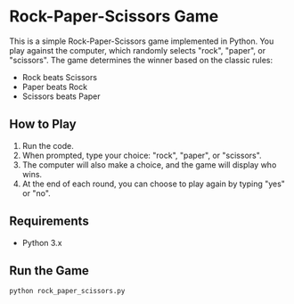 # Rock-Paper-Scissors Game

This is a simple Rock-Paper-Scissors game implemented in Python. You play against the computer, which randomly selects "rock", "paper", or "scissors". The game determines the winner based on the classic rules:

- Rock beats Scissors
- Paper beats Rock
- Scissors beats Paper

## How to Play

1. Run the code.
2. When prompted, type your choice: "rock", "paper", or "scissors".
3. The computer will also make a choice, and the game will display who wins.
4. At the end of each round, you can choose to play again by typing "yes" or "no".

## Requirements

- Python 3.x

## Run the Game

```bash
python rock_paper_scissors.py
